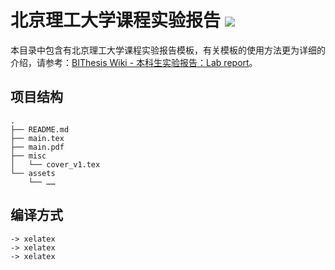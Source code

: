 # 北京理工大学课程实验报告 ![](https://raw.githubusercontent.com/spencerwooo/BIThesis/master/assets/bithesis_badge_solid.svg?sanitize=true)

本目录中包含有北京理工大学课程实验报告模板，有关模板的使用方法更为详细的介绍，请参考：[BIThesis Wiki - 本科生实验报告：Lab report](https://bithesis.spencerwoo.com/guide/3-templates/lab-report)。

## 项目结构

```
.
├── README.md
├── main.tex
├── main.pdf
├── misc
│   └── cover_v1.tex
└── assets
    └── ……
```

## 编译方式

```
-> xelatex
-> xelatex
-> xelatex
```
